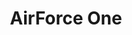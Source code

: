 ---
title: AirForce One
featuredImage: /uploads/air.jpg
description: >-
  AF1 Nike color Cafe 
price: '999'
code: '1006'
brand: NIKE
about: Tenis edicion limitada color Cafe, unicos en el mundo
---